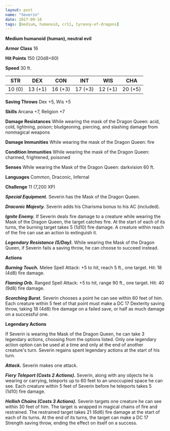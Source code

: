 ```yaml
---
layout: post
name: "Severin"
date: 2017-09-10
tags: [medium, humanoid, cr11, tyranny-of-dragons]
---
```


**Medium humanoid (human), neutral evil**

**Armor Class** 16

**Hit Points** 150 (20d8+60)

**Speed** 30 ft.

|   STR   |   DEX   |   CON   |   INT   |   WIS   |   CHA   |
|:-----:|:-----:|:-----:|:-----:|:-----:|:-----:|
| 10 (0) | 13 (+1) | 16 (+3) | 17 (+3) | 12 (+1) | 20 (+5) |

**Saving Throws** Dex +5, Wis +5

**Skills** Arcana +7, Religion +7

**Damage Resistances** While wearing the mask of the Dragon Queen: acid, cold, lightning, poison; bludgeoning, piercing, and slashing damage from nonmagical weapons

**Damage Immunities** While wearing the mask of the Dragon Queen: fire

**Condition Immunities** While wearing the mask of the Dragon Queen: charmed, frightened, poisoned

**Senses** While wearing the Mask of the Dragon Queen: darkvision 60 ft.

**Languages** Common, Draconic, Infernal

**Challenge** 11 (7,200 XP)

***Special Equipment.*** Severin has the Mask of the Dragon Queen.

***Draconic Majesty.*** Severin adds his Charisma bonus to his AC (included).

***Ignite Enemy.*** If Severin deals fire damage to a creature while wearing the Mask of the Dragon Queen, the target catches fire. At the start of each of its turns, the burning target takes 5 (1d10) fire damage. A creature within reach of the fire can use an action to extinguish it.

***Legendary Resistance (5/Day).*** While wearing the Mask of the Dragon Queen, if Severin fails a saving throw, he can choose to succeed instead.

**Actions**

***Burning Touch.*** Melee Spell Attack: +5 to hit, reach 5 ft., one target. Hit: 18 (4d8) fire damage.

***Flaming Orb.*** Ranged Spell Attack: +5 to hit, range 90 ft., one target. Hit: 40 (9d8) fire damage.

***Scorching Burst.*** Severin chooses a point he can see within 60 feet of him. Each creature within 5 feet of that point must make a DC 17 Dexterity saving throw, taking 18 (4d8) fire damage on a failed save, or half as much damage on a successful one.

**Legendary Actions**

If Severin is wearing the Mask of the Dragon Queen, he can take 3 legendary actions, choosing from the options listed. Only one legendary action option can be used at a time and only at the end of another creature's turn. Severin regains spent legendary actions at the start of his turn.

***Attack.*** Severin makes one attack.

***Fiery Teleport (Costs 2 Actions).*** Severin, along with any objects he is wearing or carrying, teleports up to 60 feet to an unoccupied space he can see. Each creature within 5 feet of Severin before he teleports takes 5 (1d10) fire damage.

***Hellish Chains (Costs 3 Actions).*** Severin targets one creature he can see within 30 feet of him. The target is wrapped in magical chains of fire and restrained. The restrained target takes 21 (6d6) fire damage at the start of each of its turns. At the end of its turns, the target can make a DC 17 Strength saving throw, ending the effect on itself on a success.

